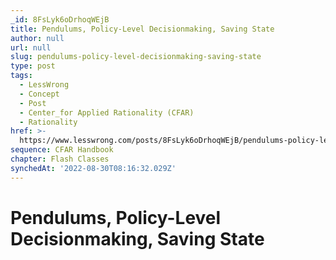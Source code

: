 ```yaml
---
_id: 8FsLyk6oDrhoqWEjB
title: Pendulums, Policy-Level Decisionmaking, Saving State
author: null
url: null
slug: pendulums-policy-level-decisionmaking-saving-state
type: post
tags:
  - LessWrong
  - Concept
  - Post
  - Center_for Applied Rationality (CFAR)
  - Rationality
href: >-
  https://www.lesswrong.com/posts/8FsLyk6oDrhoqWEjB/pendulums-policy-level-decisionmaking-saving-state
sequence: CFAR Handbook
chapter: Flash Classes
synchedAt: '2022-08-30T08:16:32.029Z'
---
```


# Pendulums, Policy-Level Decisionmaking, Saving State

